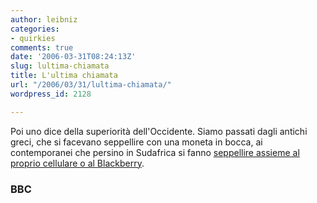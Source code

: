 ```yaml
---
author: leibniz
categories:
- quirkies
comments: true
date: '2006-03-31T08:24:13Z'
slug: lultima-chiamata
title: L'ultima chiamata
url: "/2006/03/31/lultima-chiamata/"
wordpress_id: 2128

---
```

Poi uno dice della superiorità dell'Occidente. Siamo passati dagli antichi greci, che si facevano seppellire con una moneta in bocca, ai contemporanei che persino in Sudafrica si fanno [seppellire assieme al proprio cellulare o al Blackberry](http://news.bbc.co.uk/1/hi/technology/4853548.stm).


### BBC

